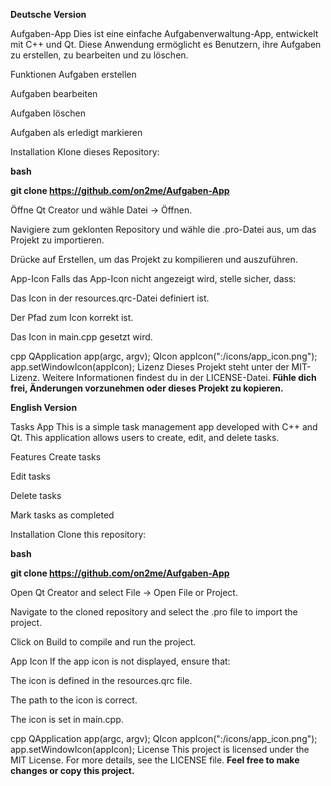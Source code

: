**Deutsche Version**

Aufgaben-App
Dies ist eine einfache Aufgabenverwaltung-App, entwickelt mit C++ und Qt. Diese Anwendung ermöglicht es Benutzern, ihre Aufgaben zu erstellen, zu bearbeiten und zu löschen.

Funktionen
Aufgaben erstellen

Aufgaben bearbeiten

Aufgaben löschen

Aufgaben als erledigt markieren

Installation
Klone dieses Repository:

**bash**

**git clone https://github.com/on2me/Aufgaben-App**

Öffne Qt Creator und wähle Datei -> Öffnen.

Navigiere zum geklonten Repository und wähle die .pro-Datei aus, um das Projekt zu importieren.

Drücke auf Erstellen, um das Projekt zu kompilieren und auszuführen.

App-Icon
Falls das App-Icon nicht angezeigt wird, stelle sicher, dass:

Das Icon in der resources.qrc-Datei definiert ist.

Der Pfad zum Icon korrekt ist.

Das Icon in main.cpp gesetzt wird.

cpp
QApplication app(argc, argv);
QIcon appIcon(":/icons/app_icon.png");
app.setWindowIcon(appIcon);
Lizenz
Dieses Projekt steht unter der MIT-Lizenz. Weitere Informationen findest du in der LICENSE-Datei.
**Fühle dich frei, Änderungen vorzunehmen oder dieses Projekt zu kopieren.**

**English Version**

Tasks App
This is a simple task management app developed with C++ and Qt. This application allows users to create, edit, and delete tasks.

Features
Create tasks

Edit tasks

Delete tasks

Mark tasks as completed

Installation
Clone this repository:

**bash**

**git clone https://github.com/on2me/Aufgaben-App**

Open Qt Creator and select File -> Open File or Project.

Navigate to the cloned repository and select the .pro file to import the project.

Click on Build to compile and run the project.

App Icon
If the app icon is not displayed, ensure that:

The icon is defined in the resources.qrc file.

The path to the icon is correct.

The icon is set in main.cpp.

cpp
QApplication app(argc, argv);
QIcon appIcon(":/icons/app_icon.png");
app.setWindowIcon(appIcon);
License
This project is licensed under the MIT License. For more details, see the LICENSE file.
**Feel free to make changes or copy this project.**
